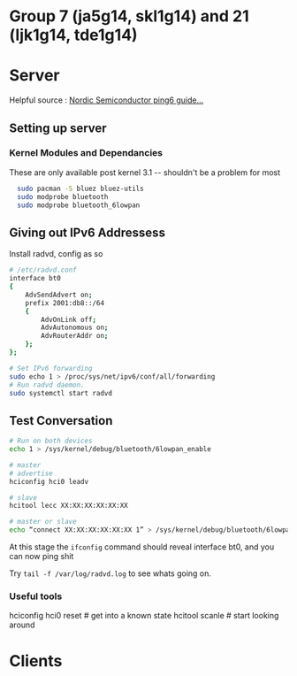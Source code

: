 # Group 7 (ja5g14, skl1g14)  and 21 (ljk1g14, tde1g14)

# Server
Helpful source : [Nordic Semiconductor ping6 guide...](http://infocenter.nordicsemi.com/index.jsp?topic=%2Fcom.nordic.infocenter.iotsdk.v0.9.0%2Fiot_sdk_user_guides_linux_commands.html&cp=4_1_0_2_5)
## Setting up server

### Kernel Modules and Dependancies

These are only available post kernel 3.1 -- shouldn't be a problem for most

``` bash
  sudo pacman -S bluez bluez-utils
  sudo modprobe bluetooth
  sudo modprobe bluetooth_6lowpan
```

## Giving out IPv6 Addressess

Install radvd, config as so

``` bash
# /etc/radvd.conf
interface bt0
{
    AdvSendAdvert on;
    prefix 2001:db8::/64
    {
        AdvOnLink off;
        AdvAutonomous on;
        AdvRouterAddr on;
    };
};

# Set IPv6 forwarding
sudo echo 1 > /proc/sys/net/ipv6/conf/all/forwarding
# Run radvd daemon.
sudo systemctl start radvd
```
## Test Conversation

``` bash 
# Run on both devices
echo 1 > /sys/kernel/debug/bluetooth/6lowpan_enable

# master 
# advertise
hciconfig hci0 leadv

# slave
hcitool lecc XX:XX:XX:XX:XX:XX

# master or slave
echo “connect XX:XX:XX:XX:XX:XX 1” > /sys/kernel/debug/bluetooth/6lowpan_control
```

At this stage the `ifconfig` command should reveal interface bt0, and you can now ping shit

Try `tail -f /var/log/radvd.log` to see whats going on.

### Useful tools

hciconfig hci0 reset # get into a known state
hcitool scanle # start looking around

# Clients
